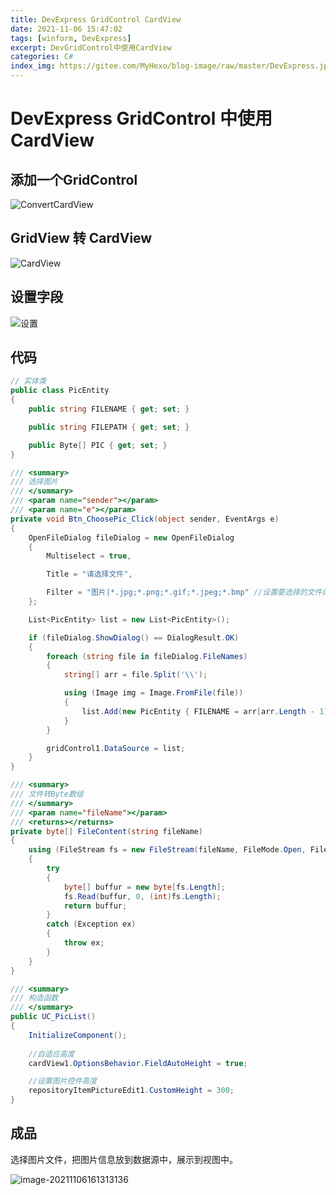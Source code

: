 ```yaml
---
title: DevExpress GridControl CardView
date: 2021-11-06 15:47:02
tags: [winform, DevExpress]
excerpt: DevGridControl中使用CardView 
categories: C#
index_img: https://gitee.com/MyHexo/blog-image/raw/master/DevExpress.jpeg
---
```


# DevExpress GridControl 中使用 CardView

## 添加一个GridControl

![ConvertCardView](https://gitee.com/MyHexo/blog-image/raw/master/image-20211106155039479.png)

## GridView 转 CardView

![CardView](https://gitee.com/MyHexo/blog-image/raw/master/image-20211106155147102.png)

## 设置字段

![设置](https://gitee.com/MyHexo/blog-image/raw/master/image-20211106155745779.png)

## 代码

``` csharp
// 实体类
public class PicEntity
{
    public string FILENAME { get; set; }

    public string FILEPATH { get; set; }

    public Byte[] PIC { get; set; }
}
```

``` csharp
/// <summary>
/// 选择图片
/// </summary>
/// <param name="sender"></param>
/// <param name="e"></param>
private void Btn_ChoosePic_Click(object sender, EventArgs e)
{
    OpenFileDialog fileDialog = new OpenFileDialog
    {
        Multiselect = true,

        Title = "请选择文件",

        Filter = "图片|*.jpg;*.png;*.gif;*.jpeg;*.bmp" //设置要选择的文件的类型
    };

    List<PicEntity> list = new List<PicEntity>();

    if (fileDialog.ShowDialog() == DialogResult.OK)
    {
        foreach (string file in fileDialog.FileNames)
        {
            string[] arr = file.Split('\\');

            using (Image img = Image.FromFile(file))
            {
                list.Add(new PicEntity { FILENAME = arr[arr.Length - 1], FILEPATH = file, PIC = FileContent(file) });//arr[arr.Length - 1]
            }
        }

        gridControl1.DataSource = list;
    }
}
```

``` Cs
/// <summary>
/// 文件转Byte数组
/// </summary>
/// <param name="fileName"></param>
/// <returns></returns>
private byte[] FileContent(string fileName)
{
    using (FileStream fs = new FileStream(fileName, FileMode.Open, FileAccess.Read))
    {
        try
        {
            byte[] buffur = new byte[fs.Length];
            fs.Read(buffur, 0, (int)fs.Length);
            return buffur;
        }
        catch (Exception ex)
        {
            throw ex;
        }
    }
}
```

``` csharp
/// <summary>
/// 构造函数
/// </summary>
public UC_PicList()
{
    InitializeComponent();
	
    //自适应高度
    cardView1.OptionsBehavior.FieldAutoHeight = true;

    //设置图片控件高度
    repositoryItemPictureEdit1.CustomHeight = 300;
}
```

## 成品

选择图片文件，把图片信息放到数据源中，展示到视图中。

![image-20211106161313136](https://gitee.com/MyHexo/blog-image/raw/master/image-20211106161313136.png)

